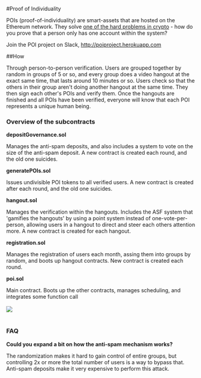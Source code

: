 #Proof of Individuality

POIs (proof-of-individuality) are smart-assets that are hosted on the Ethereum network. They solve [one of the hard problems in crypto](https://www.reddit.com/r/CryptoUBI/comments/2v2gi6/proof_of_identityproof_of_person_the_elephant_in/) - how do you prove that a person only has one account within the system?

Join the POI project on Slack,
http://poiproject.herokuapp.com 

##How

Through person-to-person verification. Users are grouped together by random in groups of 5 or so, and every group does a video hangout at the exact same time, that lasts around 10 minutes or so. Users check so that the others in their group aren't doing another hangout at the same time. They then sign each other's POIs and verify them. Once the hangouts are finished and all POIs have been verified, everyone will know that each POI represents a unique human being. 

### Overview of the subcontracts


**depositGovernance.sol**

Manages the anti-spam deposits, and also includes a system to vote on the size of the anti-spam deposit. 
A new contract is created each round, and the old one suicides.

**generatePOIs.sol** 

Issues undivisible POI tokens to all verified users. A new contract is created after each round, and the old one suicides.
 
**hangout.sol**

Manages the verification within the hangouts. Includes the ASF system that 'gamifies the hangouts' by using a point system
instead of one-vote-per-person, allowing users in a hangout to direct and steer each others attention more. 
A new contract is created for each hangout.

**registration.sol**

Manages the registration of users each month, assing them into groups by random, and boots up hangout contracts. 
New contract is created each round.

**poi.sol** 

Main contract. Boots up the other contracts, manages scheduling, and integrates some function call
<br><br>
<img src="http://i.imgur.com/umgmBgk.png">
<br><br>
### FAQ

**Could you expand a bit on how the anti-spam mechanism works?**

The randomization makes it hard to gain control of entire groups, but controlling 2x or more the total number of users is a way to bypass that. Anti-spam deposits make it very expensive to perform this attack.
